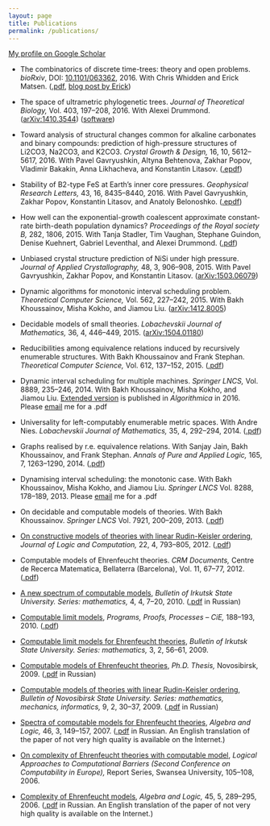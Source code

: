 ```yaml
---
layout: page
title: Publications
permalink: /publications/
---
```


[My profile on Google Scholar](https://scholar.google.co.nz/citations?user=coK1R-kAAAAJ&amp;sortby=pubdate)

- The combinatorics of discrete time-trees: theory and open problems. <i>bioRxiv</i>, DOI: <a href="http://dx.doi.org/10.1101/063362">10.1101/063362</a>, 2016. With Chris Whidden and Erick Matsen. (<a href="http://biorxiv.org/content/biorxiv/early/2016/10/27/063362.full.pdf">.pdf</a>, <a href="http://matsen.fredhutch.org/general/2016/07/11/discrete-time-tree.html">blog post by Erick</a>)

- The space of ultrametric phylogenetic trees. <i>Journal of Theoretical Biology,</i> Vol. 403, 197–208, 2016. With Alexei Drummond. (<a href="http://arxiv.org/abs/1410.3544">arXiv:1410.3544</a>) (<a href="https://github.com/gavruskin/tauGeodesic/">software</a>)

- Toward analysis of structural changes common for alkaline carbonates and binary compounds: prediction of high-pressure structures of Li2CO3, Na2CO3, and K2CO3. <i>Crystal Growth &amp; Design,</i> 16, 10, 5612–5617, 2016. With Pavel Gavryushkin, Altyna Behtenova, Zakhar Popov, Vladimir Bakakin, Anna Likhacheva, and Konstantin Litasov. (<a href="http://pubs.acs.org/doi/pdf/10.1021/acs.cgd.5b01793">.epdf</a>)

- Stability of B2-type FeS at Earth’s inner core pressures. <i>Geophysical Research Letters,</i> 43, 16, 8435–8440, 2016. With Pavel Gavryushkin, Zakhar Popov, Konstantin Litasov, and Anatoly Belonoshko. (<a href="http://onlinelibrary.wiley.com/doi/10.1002/2016GL069374/epdf">.epdf</a>)

- How well can the exponential-growth coalescent approximate constant-rate birth-death population dynamics? <i>Proceedings of the Royal society B,</i> 282, 1806, 2015. With Tanja Stadler, Tim Vaughan, Stephane Guindon, Denise Kuehnert, Gabriel Leventhal, and Alexei Drummond. (<a href="http://rspb.royalsocietypublishing.org/content/royprsb/282/1806/20150420.full.pdf">.pdf</a>)

- Unbiased crystal structure prediction of NiSi under high pressure. <i>Journal of Applied Crystallography,</i> 48, 3, 906–908, 2015. With Pavel Gavryushkin, Zakhar Popov, and Konstantin Litasov. (<a href="http://arxiv.org/abs/1503.06079">arXiv:1503.06079</a>)

- Dynamic algorithms for monotonic interval scheduling problem. <i>Theoretical Computer Science,</i> Vol. 562, 227–242, 2015. With Bakh Khoussainov, Misha Kokho, and Jiamou Liu. (<a href="http://arxiv.org/abs/1412.8005">arXiv:1412.8005</a>)

- Decidable models of small theories. <i>Lobachevskii Journal of Mathematics,</i> 36, 4, 446–449, 2015. (<a href="http://arxiv.org/abs/1504.01180">arXiv:1504.01180</a>)

- Reducibilities among equivalence relations induced by recursively enumerable structures. With Bakh Khoussainov and Frank Stephan. <i>Theoretical Computer Science,</i> Vol. 612, 137–152, 2015. (<a href="http://gavruskin.github.io/gks.pdf">.pdf</a>)

- Dynamic interval scheduling for multiple machines. <i>Springer LNCS,</i> Vol. 8889, 235–246, 2014. With Bakh Khoussainov, Misha Kokho, and Jiamou Liu. <a href="http://link.springer.com/article/10.1007/s00453-016-0148-5">Extended version</a> is published in <i>Algorithmica</i> in 2016. Please <a href="mailto:alex@gavruskin.com">email</a> me for a .pdf

- Universality for left-computably enumerable metric spaces. With Andre Nies. <i>Lobachevskii Journal of Mathematics,</i> 35, 4, 292–294, 2014. (<a href="https://www.dropbox.com/s/iy1vmyyg6ugc1en/Apr2014GavruskinNies_web.pdf">.pdf</a>)

- Graphs realised by r.e. equivalence relations. With Sanjay Jain, Bakh Khoussainov, and Frank Stephan. <i>Annals of Pure and Applied Logic, </i> 165, 7, 1263–1290, 2014. (<a href="https://gavruskin.github.io/gjks.pdf">.pdf</a>)

- Dynamising interval scheduling: the monotonic case. With Bakh Khoussainov, Misha Kokho, and Jiamou Liu. <i>Springer LNCS</i> Vol. 8288, 178–189, 2013. Please <a href="mailto:alex@gavruskin.com">email</a> me for a .pdf

- On decidable and computable models of theories. With Bakh Khoussainov. <i>Springer LNCS</i> Vol. 7921, 200–209, 2013. (<a href="https://www.dropbox.com/s/xqsof7m1ubow4bc/GK2012finalWeb.pdf">.pdf</a>)

- <a href="http://logcom.oxfordjournals.org/content/22/4/793" target="_blank">On constructive models of theories with linear Rudin-Keisler ordering</a>,
	<i>Journal of Logic and Computation,</i> 22, 4, 793–805, 2012. (<a href="https://sites.google.com/a/gavruskin.com/alexander/publications/2009.pdf?attredirects=0">.pdf</a>)

- Computable models of Ehrenfeucht theories. <i>CRM Documents,</i> Centre de Recerca Matematica, Bellaterra (Barcelona), Vol. 11, 67–77, 2012. (<a href="https://sites.google.com/a/gavruskin.com/alexander/publications/2011.pdf?attredirects=0">.pdf</a>)

- <a href="http://isu.ru/izvestia/journal.html?journal=o-1375-1292905343159" target="_blank"> A new spectrum of computable models</a>,
<i>Bulletin of Irkutsk State University. Series: mathematics,</i>&nbsp;4, 4, 7–20, 2010. (<a href="https://sites.google.com/a/gavruskin.com/alexander/publications/2010-2.pdf?attredirects=0">.pdf</a> in Russian)

- <a href="http://www.cie2010.uac.pt/contents/accepted_papers.html" target="_blank">Computable limit models</a>,
	<i>Programs, Proofs, Processes – CiE,</i> 188–193, 2010. (<a href="https://sites.google.com/a/gavruskin.com/alexander/publications/2010.pdf?attredirects=0">.pdf</a>)

- <a href="http://isu.ru/izvestia/journal.html?journal=o-761-1271828572833" target="_blank">Computable limit models for Ehrenfeucht theories</a>,
<i>Bulletin of Irkutsk State University. Series: mathematics,</i>&nbsp;3, 2, 56–61, 2009.

- <a href="http://a-server.math.nsc.ru/IM/ds022009.html" target="_blank">Computable models of Ehrenfeucht theories</a>,
	<i>Ph.D. Thesis,</i> Novosibirsk, 2009. (<a href="https://sites.google.com/a/gavruskin.com/alexander/publications/thesis.pdf?attredirects=0">.pdf</a> in Russian)

- <a href="http://www.nsu.ru/vestnik/math/list.html" target="_blank">Computable models of theories with linear Rudin-Keisler ordering</a>,
	<i>Bulletin of Novosibirsk State University. Series: mathematics, mechanics, informatics,</i> 9, 2, 30–37, 2009. (<a href="https://sites.google.com/a/gavruskin.com/alexander/publications/2009-2.pdf?attredirects=0">.pdf</a> in Russian)

- <a href="http://www.springerlink.com/content/3p72n5621670q252/?p=2d76f72ad7f94334982bdc772a70ef1c&amp;pi=0" target="_blank"> Spectra of computable models for Ehrenfeucht theories</a>,
	<i>Algebra and Logic,</i> 46, 3, 149–157, 2007. (<a href="https://sites.google.com/a/gavruskin.com/alexander/publications/2006.pdf?attredirects=0">.pdf</a> in Russian.
	An English translation of the paper of not very high quality is available on the Internet.)

- <a href="http://www.cs.swan.ac.uk/cie06/giveabs.php?109" target="_blank">On complexity of Ehrenfeucht theories with computable model</a>,
	<i>Logical Approaches to Computational Barriers (Second Conference on Computability in Europe),</i>
	Report Series, Swansea University, 105–108, 2006.

- <a href="http://www.springerlink.com/content/x8545j2752463772/" target="_blank">Complexity of Ehrenfeucht models</a>,
	<i>Algebra and Logic,</i> 45, 5, 289–295, 2006. (<a href="https://sites.google.com/a/gavruskin.com/alexander/publications/2004.pdf?attredirects=0">.pdf</a> in Russian. An English translation of the paper of not very high quality is available on the Internet.)

